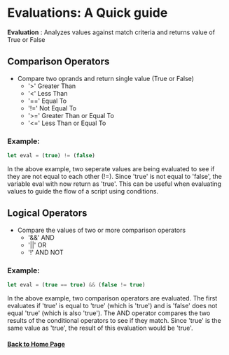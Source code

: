 # Evaluations: A Quick guide

**Evaluation**
: Analyzes values against match criteria and returns value of True or False

## **Comparison Operators**
- Compare two oprands and return single value (True or False)
  - '>' Greater Than
  - '<' Less Than
  - '==' Equal To
  - '!=' Not Equal To
  - '>=' Greater Than or Equal To
  - '<=' Less Than or Equal To
    
### **Example:**

 ```javascript 
let eval = (true) != (false)
```

In the above example, two seperate values are being evaluated to see if they are not equal to each other (!=).
Since 'true' is not equal to 'false', the variable eval with now return as 'true'. This can be useful when evaluating 
values to guide the flow of a script using conditions.

## Logical Operators
- Compare the values of two or more comparison operators
  - '&&' AND
  - '||' OR
  - '!'  AND NOT

### **Example:**

```javascript
let eval = (true == true) && (false != true)
```

In the above example, two comparison operators are evaluated. The first evaluates if 'true' is equal to 'true' (which is 'true')
and is 'false' does not equal 'true' (which is also 'true'). The AND operator compares the two results of the conditional 
operators to see if they match. Since 'true' is the same value as 'true', the result of this evaluation would be 'true'.

#### [Back to Home Page](/README.md)
